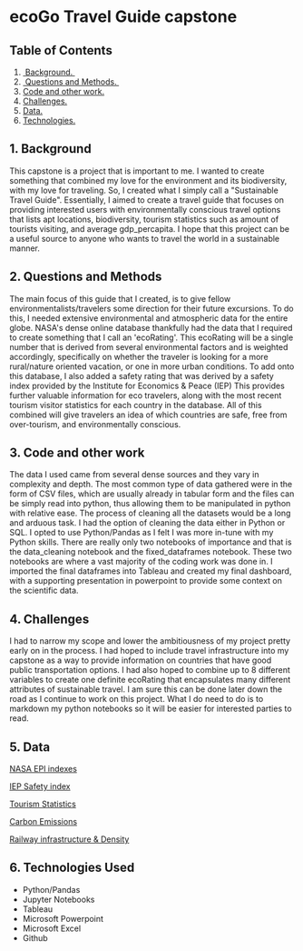 # ecoGo Travel Guide capstone

## Table of Contents

1. [ Background. ](#desc)
2. [ Questions and Methods. ](#usage)
3. [ Code and other work. ](#code)
4. [ Challenges. ](#challenge)
5. [ Data. ](#data)
6. [ Technologies. ](#tech)

<a name="desc"></a>
## 1. Background

This capstone is a project that is important to me. I wanted to create something that combined my love for the environment and its biodiversity, with my love for traveling. So, I created what I simply call a "Sustainable Travel Guide". Essentially, I aimed to create a travel guide that focuses on providing interested users with environmentally conscious travel options that lists apt locations, biodiversity, tourism statistics such as amount of tourists visiting, and average gdp_percapita. I hope that this project can be a useful source to anyone who wants to travel the world in a sustainable manner.

<a name="usage"></a>
## 2. Questions and Methods

The main focus of this guide that I created, is to give fellow environmentalists/travelers some direction for their future excursions. To do this, I needed extensive environmental and atmospheric data for the entire globe. NASA's dense online database thankfully had the data that I required to create something that I call an 'ecoRating'. This ecoRating will be a single number that is derived from several environmental factors and is weighted accordingly, specifically on whether the traveler is looking for a more rural/nature oriented vacation, or one in more urban conditions. To add onto this database, I also added a safety rating that was derived by a safety index provided by the Institute for Economics & Peace (IEP) This provides further valuable information for eco travelers, along with the most recent tourism visitor statistics for each country in the database. All of this combined will give travelers an idea of which countries are safe, free from over-tourism, and environmentally conscious.

<a name="code"></a>
## 3. Code and other work

The data I used came from several dense sources and they vary in complexity and depth. The most common type of data gathered were in the form of CSV files, which are usually already in tabular form and the files can be simply read into python, thus allowing them to be manipulated in python with relative ease. The process of cleaning all the datasets would be a long and arduous task. I had the option of cleaning the data either in Python or SQL. I opted to use Python/Pandas as I felt I was more in-tune with my Python skills. There are really only two notebooks of importance and that is the data_cleaning notebook and the fixed_dataframes notebook. These two notebooks are where a vast majority of the coding work was done in. I imported the final dataframes into Tableau and created my final dashboard, with a supporting presentation in powerpoint to provide some context on the scientific data.

<a name="challenge"></a>
## 4. Challenges

I had to narrow my scope and lower the ambitiousness of my project pretty early on in the process. I had hoped to include travel infrastructure into my capstone as a way to provide information on countries that have good public transportation options. I had also hoped to combine up to 8 different variables to create one definite ecoRating that encapsulates many different attributes of sustainable travel. I am sure this can be done later down the road as I continue to work on this project. What I do need to do is to markdown my python notebooks so it will be easier for interested parties to read.

<a name="data"></a>
## 5. Data

[NASA EPI indexes](https://sedac.ciesin.columbia.edu/data/collection/epi/sets/browse)

[IEP Safety index](https://www.visionofhumanity.org/public-release-data/)

[Tourism Statistics](https://www.kaggle.com/search?q=international+tourism)

[Carbon Emissions](https://www.kaggle.com/datasets/ankanhore545/carbon-dioxide-emissions-of-the-world)

[Railway infrastructure & Density](http://en.worldstat.info/World/List_of_countries_by_Density_of_railways)

<a name="tech"></a>
## 6. Technologies Used

- Python/Pandas
- Jupyter Notebooks
- Tableau
- Microsoft Powerpoint
- Microsoft Excel
- Github
